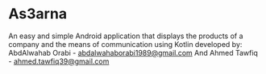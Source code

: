 # As3arna
An easy and simple Android application that displays the products of a company and the means of communication using Kotlin
developed by:
AbdAlwahab Orabi - abdalwahaborabi1989@gmail.com
And Ahmed Tawfiq     - ahmed.tawfiq39@gmail.com
